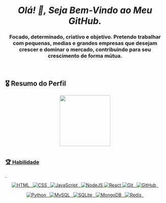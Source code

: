 

*<h1 align="center"> Olá! 👋, Seja Bem-Vindo ao Meu GitHub. </h1>*


<h3 align="center">Focado, determinado, criativo e objetivo. Pretendo trabalhar com pequenas, medias e grandes empresas que desejam crescer e dominar o mercado, contribuindo para seu crescimento de forma mútua.</h3>

<div style="display: inline_block"><br>

<h2> 🎖 Resumo do Perfil </h2>

<div align="center">
  <a href="https://github.com/MayconCoutinho">
  <img height="160em" src="https://github-readme-stats.vercel.app/api?username=MayconCoutinho&show_icons=true&theme=tokyonight&include_all_commits=true&count_private=true"/>
</div>
  
<div style="display: inline_block"><br>

<h3> 🏆 Habilidade </h3>

&nbsp;

 <div align="center">
 
 ![HTML](https://img.shields.io/badge/HTML5-E34F26?style=for-the-badge&logo=html5&logoColor=ffffff)&ensp;
 ![CSS](https://img.shields.io/badge/CSS-1572B6?style=for-the-badge&logo=css3&logoColor=white)&ensp;
 ![JavaScript](https://img.shields.io/badge/JavaScript-000000?style=for-the-badge&logo=javascript&logoColor=ffff00)&ensp;
 ![NodeJS](https://img.shields.io/badge/node.js-49a249?style=for-the-badge&logo=node.js&logoColor=white)
 ![React](https://img.shields.io/badge/react-%2320232a.svg?style=for-the-badge&logo=react&logoColor=%111111)
 ![Git](https://img.shields.io/badge/GIT-b54e00?style=for-the-badge&logo=git&logoColor=white)&ensp;
 ![GitHub](https://img.shields.io/badge/GitHub-100000?style=for-the-badge&logo=github&logoColor=white)&ensp;
 
 ![Python](https://img.shields.io/badge/Python-14354C?style=for-the-badge&logo=python&logoColor=white)&ensp;
 ![MySQL](https://img.shields.io/badge/MySQL-15406b?style=for-the-badge&logo=mysql&logoColor=white)&ensp;
 ![SQLite](https://img.shields.io/badge/SQLite-07405E?style=for-the-badge&logo=sqlite&logoColor=white)&ensp;
 ![MongoDB](https://img.shields.io/badge/MongoDB-4EA94B?style=for-the-badge&logo=mongodb&logoColor=white)&ensp;
 ![Redis](https://img.shields.io/badge/redis-%23DD0031.svg?style=for-the-badge&logo=redis&logoColor=white)&ensp;
 
 </div>
 
<div style="display: inline_block"><br>
 


  
